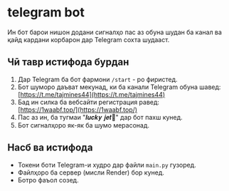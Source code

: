 # telegram bot
Ин бот барои нишон додани сигналҳо пас аз обуна шудан ба канал ва қайд кардани корбарон дар Telegram сохта шудааст.

## Чӣ тавр истифода бурдан

1. Дар Telegram ба бот фармони `/start` - ро фиристед.
2. Бот шуморо даъват мекунад, ки ба канали Telegram обуна шавед:  
   [https://t.me/tajmines44](https://t.me/tajmines44)
3. Бад ин силка ба вебсайти регистрация равед:  
   [https://1waabf.top/](https://1waabf.top/)
4. Пас аз ин, ба тугмаи "𝒍𝒖𝒄𝒌𝒚 𝒋𝒆𝒕📍" дар бот пахш кунед.
5. Бот сигналҳоро як-як ба шумо мерасонад.

## Насб ва истифода

- Токени боти Telegram-и худро дар файли `main.py` гузоред.
- Файлҳоро ба сервер (мисли Render) бор кунед.
- Ботро фаъол созед.
